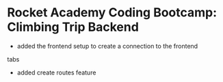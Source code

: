 # Rocket Academy Coding Bootcamp: Climbing Trip Backend

- added the frontend setup to create a connection to the frontend

tabs

- added create routes feature
